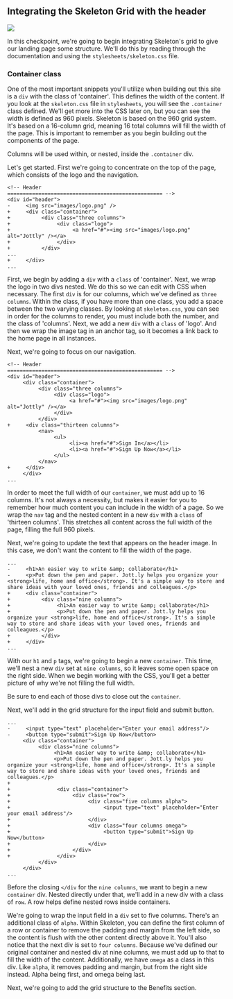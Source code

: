 ## Integrating the Skeleton Grid with the header

![](http://cl.ly/WGOc/07-header-skeleton.png)

In this checkpoint, we're going to begin integrating Skeleton's grid to give our landing page some structure. We'll do this by reading through the documentation and using the `stylesheets/skeleton.css` file.

### Container class

One of the most important snippets you'll utilize when building out this site is a `div` with the class of 'container'. This defines the width of the content. If you look at the `skeleton.css` file in `stylesheets`, you will see the `.container` class defined. We'll get more into the CSS later on, but you can see the width is defined as 960 pixels. Skeleton is based on the 960 grid system. It's based on a 16-column grid, meaning 16 total columns will fill the width of the page. This is important to remember as you begin building out the components of the page. 

Columns will be used within, or nested, inside the `.container` div.

Let's get started. First we're going to concentrate on the top of the page, which consists of the logo and the navigation.

```html(index.html)
<!-- Header
================================================== -->
<div id="header">
-     <img src="images/logo.png" />
+     <div class="container">
+          <div class="three columns">
+               <div class="logo">
+                    <a href="#"><img src="images/logo.png" alt="Jottly" /></a>
+               </div>
+          </div>
...
+     </div>
...
```

First, we begin by adding a `div` with a `class` of 'container'. Next, we wrap the logo in two divs nested. We do this so we can edit with CSS when necessary. The first `div` is for our columns, which we've defined as `three columns`. Within the class, if you have more than one class, you add a space between the two varying classes. By looking at `skeleton.css`, you can see in order for the columns to render, you must include both the number, and the class of 'columns'. Next, we add a new `div` with a `class` of 'logo'. And then we wrap the image tag in an anchor tag, so it becomes a link back to the home page in all instances.

Next, we're going to focus on our navigation.

```html(index.html)
<!-- Header
================================================== -->
<div id="header">
     <div class="container">
          <div class="three columns">
               <div class="logo">
                    <a href="#"><img src="images/logo.png" alt="Jottly" /></a>
               </div>
          </div>
+     <div class="thirteen columns">
          <nav>
               <ul>
                    <li><a href="#">Sign In</a></li>
                    <li><a href="#">Sign Up Now</a></li>
               </ul>
          </nav>
+     </div>
     </div>
...
```

In order to meet the full width of our `container`, we must add up to 16 columns. It's not always a necessity, but makes it easier for you to remember how much content you can include in the width of a page. So we wrap the `nav` tag and the nested content in a new `div` with a `class` of 'thirteen columns'. This stretches all content across the full width of the page, filling the full 960 pixels.

Next, we're going to update the text that appears on the header image. In this case, we don't want the content to fill the width of the page.

```html(index.html)
...
-     <h1>An easier way to write &amp; collaborate</h1>
-     <p>Put down the pen and paper. Jott.ly helps you organize your <strong>life, home and office</strong>. It's a simple way to store and share ideas with your loved ones, friends and colleagues.</p>
+     <div class="container">
+          <div class="nine columns">
+               <h1>An easier way to write &amp; collaborate</h1>
+               <p>Put down the pen and paper. Jott.ly helps you organize your <strong>life, home and office</strong>. It's a simple way to store and share ideas with your loved ones, friends and colleagues.</p>			
+          </div>
+     </div>
...
```

With our `h1` and `p` tags, we're going to begin a new `container`. This time, we'll nest a new `div` set at `nine columns`, so it leaves some open space on the right side. When we begin working with the CSS, you'll get a better picture of why we're not filling the full width.

Be sure to end each of those divs to close out the `container`.

Next, we'll add in the grid structure for the input field and submit button.

```html(index.html)
...
-     <input type="text" placeholder="Enter your email address"/>
-     <button type="submit">Sign Up Now</button>
     <div class="container">
          <div class="nine columns">
               <h1>An easier way to write &amp; collaborate</h1>
               <p>Put down the pen and paper. Jott.ly helps you organize your <strong>life, home and office</strong>. It's a simple way to store and share ideas with your loved ones, friends and colleagues.</p>
+
+               <div class="container">
+                    <div class="row">
+                         <div class="five columns alpha">
+                              <input type="text" placeholder="Enter your email address"/>
+                         </div>
+                         <div class="four columns omega">
+                              <button type="submit">Sign Up Now</button>
+                         </div>
+                    </div>
+               </div>
          </div>
     </div>
...
```

Before the closing `</div` for the `nine columns`, we want to begin a new `container` div. Nested directly under that, we'll add in a new div with a class of `row`. A row helps define nested rows inside containers.

We're going to wrap the input field in a `div` set to five columns. There's an additional class of `alpha`. Within Skeleton, you can define the first column of a row or container to remove the padding and margin from the left side, so the content is flush with the other content directly above it. You'll also notice that the next div is set to `four columns`. Because we've defined our original container and nested div at nine columns, we must add up to that to fill the width of the content. Additionally, we have `omega` as a class in this div. Like `alpha`, it removes padding and margin, but from the right side instead. Alpha being first, and omega being last.

Next, we're going to add the grid structure to the Benefits section.
